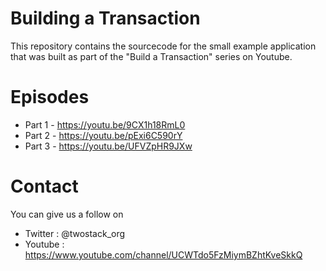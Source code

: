 # Building a Transaction
This repository contains the sourcecode for the small example application that was built as part
of the "Build a Transaction" series on Youtube. 

# Episodes

* Part 1 - https://youtu.be/9CX1h18RmL0
* Part 2 - https://youtu.be/pExi6C590rY
* Part 3 - https://youtu.be/UFVZpHR9JXw

# Contact
You can give us a follow on 

* Twitter : @twostack_org
* Youtube : https://www.youtube.com/channel/UCWTdo5FzMiymBZhtKveSkkQ



